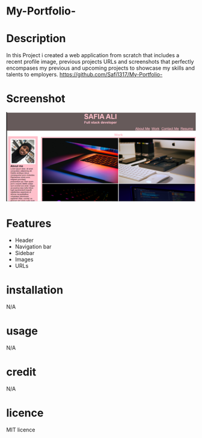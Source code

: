 # My-Portfolio-

# Description
In this Project i created a web application from scratch that includes a recent profile image, previous projects URLs and screenshots that perfectly encompases my previous and upcoming projects to showcase my skills and talents to employers.
 https://github.com/Safi1317/My-Portfolio-
# Screenshot

![screenshot of Portfolio](./assets/images/Portfolio.png)

# Features
- Header
- Navigation bar
- Sidebar
- Images
- URLs
# installation
 N/A
 # usage
 N/A
 # credit
 N/A
 # licence
 MIT licence